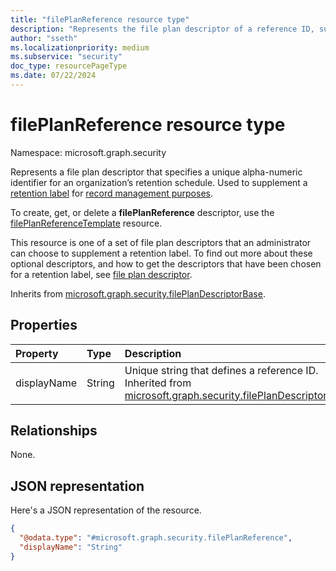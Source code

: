 ```yaml
---
title: "filePlanReference resource type"
description: "Represents the file plan descriptor of a reference ID, supplementing a specified retention label."
author: "sseth"
ms.localizationpriority: medium
ms.subservice: "security"
doc_type: resourcePageType
ms.date: 07/22/2024
---
```


# filePlanReference resource type

Namespace: microsoft.graph.security

Represents a file plan descriptor that specifies a unique alpha-numeric identifier for an organization’s retention schedule. Used to supplement a [retention label](security-retentionlabel.md) for [record management purposes](security-recordsmanagement-overview.md).

To create, get, or delete a **filePlanReference** descriptor, use the [filePlanReferenceTemplate](security-fileplanreferencetemplate.md) resource.

This resource is one of a set of file plan descriptors that an administrator can choose to supplement a retention label. To find out more about these optional descriptors, and how to get the descriptors that have been chosen for a retention label, see [file plan descriptor](security-fileplandescriptor.md).

Inherits from [microsoft.graph.security.filePlanDescriptorBase](../resources/security-fileplandescriptorBase.md).

## Properties
|Property|Type|Description|
|:---|:---|:---|
|displayName|String|Unique string that defines a reference ID. Inherited from [microsoft.graph.security.filePlanDescriptor](../resources/security-fileplandescriptor.md).|

## Relationships
None.

## JSON representation
Here's a JSON representation of the resource.
<!-- {
  "blockType": "resource",
  "@odata.type": "microsoft.graph.security.filePlanReference"
}
-->
``` json
{
  "@odata.type": "#microsoft.graph.security.filePlanReference",
  "displayName": "String"
}
```

